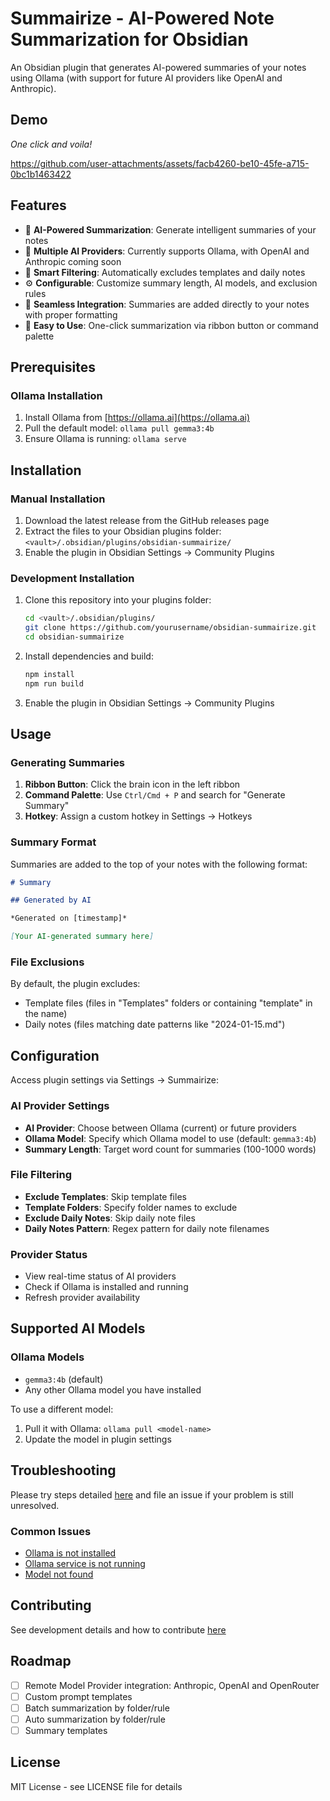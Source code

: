 # Summairize - AI-Powered Note Summarization for Obsidian

An Obsidian plugin that generates AI-powered summaries of your notes using Ollama (with support for future AI providers like OpenAI and Anthropic).

## Demo

*One click and voila!*

https://github.com/user-attachments/assets/facb4260-be10-45fe-a715-0bc1b1463422

## Features

- 🧠 **AI-Powered Summarization**: Generate intelligent summaries of your notes
- 🔄 **Multiple AI Providers**: Currently supports Ollama, with OpenAI and Anthropic coming soon
- 🎯 **Smart Filtering**: Automatically excludes templates and daily notes
- ⚙️ **Configurable**: Customize summary length, AI models, and exclusion rules
- 📝 **Seamless Integration**: Summaries are added directly to your notes with proper formatting
- 🚀 **Easy to Use**: One-click summarization via ribbon button or command palette

## Prerequisites

### Ollama Installation

1. Install Ollama from [https://ollama.ai](https://ollama.ai)
2. Pull the default model: `ollama pull gemma3:4b`
3. Ensure Ollama is running: `ollama serve`

## Installation

### Manual Installation

1. Download the latest release from the GitHub releases page
2. Extract the files to your Obsidian plugins folder: `<vault>/.obsidian/plugins/obsidian-summairize/`
3. Enable the plugin in Obsidian Settings → Community Plugins

### Development Installation

1. Clone this repository into your plugins folder:
   ```bash
   cd <vault>/.obsidian/plugins/
   git clone https://github.com/yourusername/obsidian-summairize.git
   cd obsidian-summairize
   ```

2. Install dependencies and build:
   ```bash
   npm install
   npm run build
   ```

3. Enable the plugin in Obsidian Settings → Community Plugins

## Usage

### Generating Summaries

1. **Ribbon Button**: Click the brain icon in the left ribbon
2. **Command Palette**: Use `Ctrl/Cmd + P` and search for "Generate Summary"
3. **Hotkey**: Assign a custom hotkey in Settings → Hotkeys

### Summary Format

Summaries are added to the top of your notes with the following format:

```markdown
# Summary

## Generated by AI

*Generated on [timestamp]*

[Your AI-generated summary here]
```

### File Exclusions

By default, the plugin excludes:
- Template files (files in "Templates" folders or containing "template" in the name)
- Daily notes (files matching date patterns like "2024-01-15.md")

## Configuration

Access plugin settings via Settings → Summairize:

### AI Provider Settings
- **AI Provider**: Choose between Ollama (current) or future providers
- **Ollama Model**: Specify which Ollama model to use (default: `gemma3:4b`)
- **Summary Length**: Target word count for summaries (100-1000 words)

### File Filtering
- **Exclude Templates**: Skip template files
- **Template Folders**: Specify folder names to exclude
- **Exclude Daily Notes**: Skip daily note files
- **Daily Notes Pattern**: Regex pattern for daily note filenames

### Provider Status
- View real-time status of AI providers
- Check if Ollama is installed and running
- Refresh provider availability

## Supported AI Models

### Ollama Models
- `gemma3:4b` (default)
- Any other Ollama model you have installed

To use a different model:
1. Pull it with Ollama: `ollama pull <model-name>`
2. Update the model in plugin settings

## Troubleshooting

Please try steps detailed [here](TROUBLESHOOTING.md) and file an issue if your problem is still unresolved. 
### Common Issues

- [Ollama is not installed](TROUBLESHOOTING.md#step-1-verify-ollama-installation)
- [Ollama service is not running](TROUBLESHOOTING.md#step-2-check-ollama-service)
- [Model not found](TROUBLESHOOTING.md#step-3-check-model-availability)

## Contributing

See development details and how to contribute [here](CONTRIBUTING.md)
## Roadmap

- [ ] Remote Model Provider integration: Anthropic, OpenAI and OpenRouter
- [ ] Custom prompt templates
- [ ] Batch summarization by folder/rule
- [ ] Auto summarization by folder/rule
- [ ] Summary templates

## License

MIT License - see LICENSE file for details
